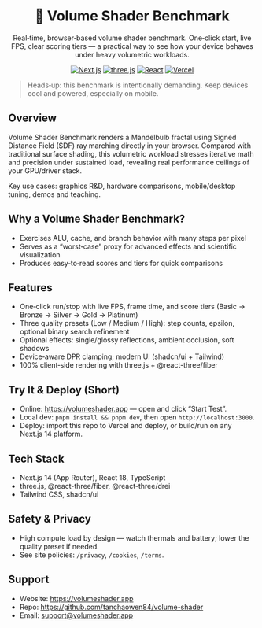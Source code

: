 <div align="center">

# 🔮 Volume Shader Benchmark

Real‑time, browser‑based volume shader benchmark. One‑click start, live FPS, clear scoring tiers — a practical way to see how your device behaves under heavy volumetric workloads.

[![Next.js](https://img.shields.io/badge/Next.js-14-000?logo=next.js)](https://nextjs.org/)
[![three.js](https://img.shields.io/badge/three.js-0.165-000?logo=three.js)](https://threejs.org/)
[![React](https://img.shields.io/badge/React-18-149ECA?logo=react)](https://react.dev/)
[![Vercel](https://img.shields.io/badge/Deploy-Vercel-000?logo=vercel)](https://vercel.com/)

</div>

> Heads‑up: this benchmark is intentionally demanding. Keep devices cool and powered, especially on mobile.

## Overview

Volume Shader Benchmark renders a Mandelbulb fractal using Signed Distance Field (SDF) ray marching directly in your browser. Compared with traditional surface shading, this volumetric workload stresses iterative math and precision under sustained load, revealing real performance ceilings of your GPU/driver stack.

Key use cases: graphics R&D, hardware comparisons, mobile/desktop tuning, demos and teaching.

## Why a Volume Shader Benchmark?

- Exercises ALU, cache, and branch behavior with many steps per pixel
- Serves as a “worst‑case” proxy for advanced effects and scientific visualization
- Produces easy‑to‑read scores and tiers for quick comparisons

## Features

- One‑click run/stop with live FPS, frame time, and score tiers (Basic → Bronze → Silver → Gold → Platinum)
- Three quality presets (Low / Medium / High): step counts, epsilon, optional binary search refinement
- Optional effects: single/glossy reflections, ambient occlusion, soft shadows
- Device‑aware DPR clamping; modern UI (shadcn/ui + Tailwind)
- 100% client‑side rendering with three.js + @react-three/fiber

## Try It & Deploy (Short)

- Online: https://volumeshader.app — open and click “Start Test”.
- Local dev: `pnpm install && pnpm dev`, then open `http://localhost:3000`.
- Deploy: import this repo to Vercel and deploy, or build/run on any Next.js 14 platform.

## Tech Stack

- Next.js 14 (App Router), React 18, TypeScript
- three.js, @react-three/fiber, @react-three/drei
- Tailwind CSS, shadcn/ui

## Safety & Privacy

- High compute load by design — watch thermals and battery; lower the quality preset if needed.
- See site policies: `/privacy`, `/cookies`, `/terms`.

## Support

- Website: https://volumeshader.app
- Repo: https://github.com/tanchaowen84/volume-shader
- Email: support@volumeshader.app

